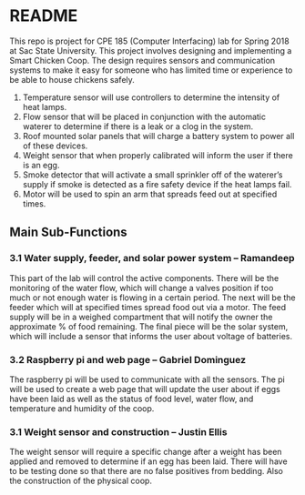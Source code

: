 # README #

This repo is project for CPE 185 (Computer Interfacing) lab for Spring 2018 at Sac State University. This project involves designing and implementing a Smart Chicken Coop. The design requires sensors and communication systems to make it easy for someone who has limited time or experience to be able to house chickens safely. 
1. Temperature sensor will use controllers to determine the intensity of heat lamps.
2. Flow sensor that will be placed in conjunction with the automatic waterer to determine if there is a leak or a clog in the system.
3. Roof mounted solar panels that will charge a battery system to power all of these devices.
4. Weight sensor that when properly calibrated will inform the user if there is an egg.
5. Smoke detector that will activate a small sprinkler off of the waterer’s supply if smoke is detected as a fire safety device if the heat lamps fail. 
6. Motor will be used to spin an arm that spreads feed out at specified times.

## Main Sub-Functions ##

### 3.1 Water supply, feeder, and solar power system – Ramandeep ###
This part of the lab will control the active components. There will be the monitoring of the water
flow, which will change a valves position if too much or not enough water is flowing in a certain period. The next will be the feeder which will at specified times spread food out via a motor. The feed supply will be in a weighed compartment that will notify the owner the approximate % of food remaining. The final piece will be the solar system, which will include a sensor that informs the user about voltage of batteries.

### 3.2 Raspberry pi and web page – Gabriel Dominguez ###
The raspberry pi will be used to communicate with all the sensors. The pi will be used to create a web page that will update the user about if eggs have been laid as well as the status of food level, water flow, and temperature and humidity of the coop.
 
### 3.1 Weight sensor and construction – Justin Ellis ###
The weight sensor will require a specific change after a weight has been applied and removed to determine if an egg has been laid. There will have to be testing done so that there are no false positives from bedding. Also the construction of the physical coop.
